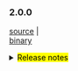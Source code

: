 ### 2.0.0

 [source](https://github.com/seata/seata/archive/v2.0.0.zip) |	
 [binary](https://github.com/seata/seata/releases/download/v2.0.0/seata-server-2.0.0.zip) 	

<details>
  <summary><mark>Release notes</mark></summary>	

### Seata 2.0.0

Seata 2.0.0 Released.

Seata is an easy-to-use, high-performance, open source distributed transaction solution.

The version is updated as follows:

### feature：
- [[#5165](https://github.com/seata/seata/pull/5165)] optimize TCC structure, supporting API access. add integration layer module(seata-integration-tx-api) for transaction process definition and proxy enhancement.
- [[#5352](https://github.com/seata/seata/pull/5352)] add jackson json parser and gson json parser for tcc business action context
- [[#5377](https://github.com/seata/seata/pull/5377)] make AbstractHttpExecutor.class support http put
- [[#5396](https://github.com/seata/seata/pull/5396)] TC log appender metric
- [[#5118](https://github.com/seata/seata/pull/5118)] support two-stage concurrent notification execution
- [[#3887](https://github.com/seata/seata/pull/3887)] add SQL Server database support in AT mode
- [[#4033](https://github.com/seata/seata/pull/4033)] add SQLServer support for Server DB storage mode


### bugfix：
- [[#5194](https://github.com/seata/seata/pull/5194)] fix wrong keyword order for oracle when creating a table
- [[#5021](https://github.com/seata/seata/pull/5201)] fix JDK Reflection for Spring origin proxy failed in JDK17
- [[#5023](https://github.com/seata/seata/pull/5203)] fix `seata-core` dependency transitive conflict in `seata-dubbo`
- [[#5224](https://github.com/seata/seata/pull/5224)] fix oracle initialize script index_name is duplicate
- [[#5233](https://github.com/seata/seata/pull/5233)] fix the inconsistent configuration item names related to LoadBalance
- [[#5245](https://github.com/seata/seata/pull/5245)] fix the incomplete dependency of distribution module
- [[#5239](https://github.com/seata/seata/pull/5239)] fix `getConfig` throw `ClassCastException` when use JDK proxy
- [[#5266](https://github.com/seata/seata/pull/5265)] fix server console has queried the released lock
- [[#5282](https://github.com/seata/seata/pull/5282)] parallel request handle throw IndexOutOfBoundsException
- [[#5294](https://github.com/seata/seata/pull/5294)] fix auto-increment of pk columns in PostgreSQL/Oracle in AT mode
- [[#5298](https://github.com/seata/seata/pull/5298)] don't remove GlobalSession when retry rollback or retry commit timeout
- [[#5304](https://github.com/seata/seata/pull/5304)] remove RollbackRetryTimeout sessions during in file storage recover
- [[#5310](https://github.com/seata/seata/pull/5310)] fix that keywords don't add escaped characters
- [[#5318](https://github.com/seata/seata/pull/5318)] fix G1 jvm parameter in jdk8
- [[#5330](https://github.com/seata/seata/pull/5330)] fix bugs found in unit tests
- [[#5337](https://github.com/seata/seata/pull/5337)] fix bugs found in feature#5165 about sorting problem of multiple interceptor under the spring used environment, by the way fix the BeforeTransaction(AfterTransaction) transaction ordering problem when the order is consistent
- [[#5347](https://github.com/seata/seata/pull/5347)] Fix console print `unauthorized error`
- [[#5355](https://github.com/seata/seata/pull/5355)] fix bug when customizing context-path
- [[#5362](https://github.com/seata/seata/pull/5362)] fix When the rollback logic on the TC side returns RollbackFailed, the custom FailureHandler is not executed
- [[#5372](https://github.com/seata/seata/pull/5372)] fix transaction timeout on client side not execute hook and failureHandler
- [[#4734](https://github.com/seata/seata/pull/4734)] check if table meta cache should be refreshed in AT mode
- [[#5426](https://github.com/seata/seata/pull/5426)] fix the GlobalTransactional annotation npe issue.
- [[#5464](https://github.com/seata/seata/pull/5464)] fix global session is always begin in saga mode
- [[#5478](https://github.com/seata/seata/pull/5478)] fix finished transaction swallows exception when committing
- [[#5491](https://github.com/seata/seata/pull/5491)] fix method name not print in logs
- [[#5449](https://github.com/seata/seata/pull/5449)] fix Oracle XA transaction reentrant issues
- [[#5531](https://github.com/seata/seata/pull/5531)] fix the log file path was loaded incorrectly
- [[#5523](https://github.com/seata/seata/pull/5523)] fix GlobalStatus=9 can't be cleared in DB storage mode
- [[#5558](https://github.com/seata/seata/pull/5558)] fix mariadb rollback failed
- [[#5556](https://github.com/seata/seata/pull/5556)] fix oracle insert undolog failed
- [[#5577](https://github.com/seata/seata/pull/5577)] fix grpc interceptor xid unbinding problem
- [[#5594](https://github.com/seata/seata/pull/5594)] fix log in participant transaction role
- [[#5604](https://github.com/seata/seata/pull/5604)] fix the `asyncCommit` and `queueToRetryCommit` always failed in db mode

### optimize：
- [[#5208](https://github.com/seata/seata/pull/5208)] optimize throwable getCause once more
- [[#5212](https://github.com/seata/seata/pull/5212)] optimize log message level
- [[#5237](https://github.com/seata/seata/pull/5237)] optimize exception log message print(EnhancedServiceLoader.loadFile#cahtch)
- [[#5243](https://github.com/seata/seata/pull/5243)] optimize kryo 5.4.0 optimize compatibility with jdk17
- [[#5153](https://github.com/seata/seata/pull/5153)] Only AT mode try to get channel with other app
- [[#5177](https://github.com/seata/seata/pull/5177)] If `server.session.enable-branch-async-remove` is true, delete the branch asynchronously and unlock it synchronously.
- [[#4858](https://github.com/seata/seata/pull/4858)] reorganize the usage of task session manager
- [[#4881](https://github.com/seata/seata/pull/4881)] reorganize the usage of Sessionmanager and listener
- [[#5273](https://github.com/seata/seata/pull/5273)] Optimize the compilation configuration of the `protobuf-maven-plugin` plug-in to solve the problem of too long command lines in higher versions.
- [[#5278](https://github.com/seata/seata/pull/5278)] clean multi-sessionmanager-instance pattern
- [[#5302](https://github.com/seata/seata/pull/5302)] remove startup script the -Xmn configuration
- [[#4880](https://github.com/seata/seata/pull/4880)] optimize logs when commit/rollback catch an exception
- [[#5322](https://github.com/seata/seata/pull/5322)] optimize the log of SPI
- [[#5323](https://github.com/seata/seata/pull/5323)] add time info for global transaction timeout log
- [[#5328](https://github.com/seata/seata/pull/5333)] add corresponding lua implementation for Redis mode of global transaction and transaction storage
- [[#5341](https://github.com/seata/seata/pull/5341)] optimize gRPC Interceptor for TCC mode
- [[#5342](https://github.com/seata/seata/pull/5342)] optimize the check of the delay value of the TCC fence log clean task
- [[#5325](https://github.com/seata/seata/pull/5325)] add store mode,config type and registry type log info
- [[#5351](https://github.com/seata/seata/pull/5351)] optimize RPC filter for TCC mode 
- [[#5354](https://github.com/seata/seata/pull/5354)] reconstruct the RPC integration module
- [[#5370](https://github.com/seata/seata/pull/5370)] optimize transaction fail handler
- [[#5461](https://github.com/seata/seata/pull/5461)] optimize license workflow
- [[#5456](https://github.com/seata/seata/pull/5456)] refactor ColumnUtils and EscapeHandler
- [[#5438](https://github.com/seata/seata/pull/5438)] optimize code style properties
- [[#5471](https://github.com/seata/seata/pull/5471)] optimize transaction log on client side
- [[#5485](https://github.com/seata/seata/pull/5485)] optimize server log output
- [[#4907](https://github.com/seata/seata/pull/4907)] optimize thread scheduling and code
- [[#5487](https://github.com/seata/seata/pull/5487)] mark the lockholder of branchsession as final
- [[#5519](https://github.com/seata/seata/pull/5519)] optimize FenceHandler for oracle
- [[#5501](https://github.com/seata/seata/pull/5501)] support updating transaction state with optimistic locking
- [[#5419](https://github.com/seata/seata/pull/5419)] optimize images based on java 8/17 and support maven-3.9.0
- [[#5549](https://github.com/seata/seata/pull/5549)] update expire gpg key and publish workflow
- [[#5576](https://github.com/seata/seata/pull/5576)] The common fence clean task is only initiated when useTCCFence is set to true
- [[#5623](https://github.com/seata/seata/pull/5623)] optimize possible conflict between asyncCommitting thread and retryCommitting thread

### test:
- [[#5308](https://github.com/seata/seata/pull/5308)] add unit test [FileLoader, ObjectHolder, StringUtils]
- [[#5309](https://github.com/seata/seata/pull/5309)] add unit test [ArrayUtils, ConfigTools, MapUtil]
- [[#5335](https://github.com/seata/seata/pull/5335)] add unit test [EnhancedServiceLoader,ExtensionDefinition,SizeUtilTest,ReflectionUtil,LowerCaseLinkHashMap,FileLoader,ObjectHolder]
- [[#5366](https://github.com/seata/seata/pull/5366)] fix UpdateExecutorTest failed
- [[#5383](https://github.com/seata/seata/pull/5383)] fix multi spring version test failed
- [[#5391](https://github.com/seata/seata/pull/5391)] add unit test for config module
- [[#5428](https://github.com/seata/seata/pull/5428)] fix FileTransactionStoreManagerTest failed
- [[#5622](https://github.com/seata/seata/pull/5622)] add unit test [ExporterType, RegistryType]
- [[#5637](https://github.com/seata/seata/pull/5637)] add unit test [BatchResultMessage, HeartbeatMessage, RegisterRMResponse, ResultCode, RegisterTMResponse, MergeResultMessage, MergedWarpMessage, Version]


### Contributors:

Thanks to these contributors for their code commits. Please report an unintended omission.

- [slievrly](https://github.com/slievrly)
- [xssdpgy](https://github.com/xssdpgy)
- [albumenj](https://github.com/albumenj)
- [PeppaO](https://github.com/PeppaO)
- [yuruixin](https://github.com/yuruixin)
- [CrazyLionLi](https://github.com/JavaLionLi)
- [xingfudeshi](https://github.com/xingfudeshi)
- [Bughue](https://github.com/Bughue)
- [pengten](https://github.com/pengten)
- [wangliang181230](https://github.com/wangliang181230)
- [GoodBoyCoder](https://github.com/GoodBoyCoder)
- [a364176773](https://github.com/a364176773)
- [isharpever](https://github.com/isharpever)
- [mxsm](https://github.com/mxsm)
- [liuqiufeng](https://github.com/liuqiufeng)
- [l81893521](https://github.com/l81893521)
- [dmego](https://github.com/dmego)
- [zsp419](https://github.com/zsp419)
- [tuwenlin](https://github.com/tuwenlin)
- [sixlei](https://github.com/sixlei)


Also, we receive many valuable issues, questions and advices from our community. Thanks for you all.


#### Link

- **Seata:** https://github.com/seata/seata
- **Seata-Samples:** https://github.com/seata/seata-samples
- **Release:** https://github.com/seata/seata/releases
- **WebSite:** https://seata.io

</details>
